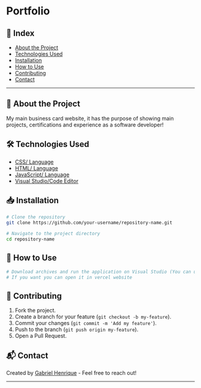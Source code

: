 # Portfolio

## 📌 Index

- [About the Project](#-about-the-project)
- [Technologies Used](#-technologies-used)
- [Installation](#-installation)
- [How to Use](#-how-to-use)
- [Contributing](#-contributing)
- [Contact](#-contact)

---

## 🚀 About the Project

My main business card website, it has the purpose of showing main projects, certifications and experience as a software developer!

## 🛠 Technologies Used

- [CSS/ Language](https://developer.mozilla.org/pt-BR/docs/Web/CSS)
- [HTML/ Language](https://developer.mozilla.org/pt-BR/docs/Web/HTML)
- [JavaScript/ Language](https://developer.mozilla.org/pt-BR/docs/Web/JavaScript)
- [Visual Studio/Code Editor](https://visualstudio.microsoft.com/pt-br/downloads/)

## 📥 Installation

```bash
# Clone the repository
git clone https://github.com/your-username/repository-name.git

# Navigate to the project directory
cd repository-name

```

## 🚀 How to Use

```bash
# Download archives and run the application on Visual Studio (You can use live server extension to make it refresh automatically)
# If you want you can open it in vercel website
```

## 🤝 Contributing

1. Fork the project.
2. Create a branch for your feature (`git checkout -b my-feature`).
3. Commit your changes (`git commit -m 'Add my feature'`).
4. Push to the branch (`git push origin my-feature`).
5. Open a Pull Request.

## 📬 Contact

Created by [Gabriel Henrique](https://github.com/GabrielCNovaesDev) - Feel free to reach out!

---

